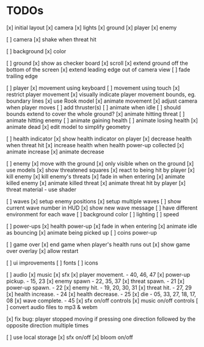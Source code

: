 # TODOs

[x] initial layout
  [x] camera
  [x] lights
  [x] ground
  [x] player
  [x] enemy

[ ] camera
    [x] shake when threat hit

[ ] background
  [x] color

[ ] ground
  [x] show as checker board
  [x] scroll
  [x] extend ground off the bottom of the screen
  [x] extend leading edge out of camera view
  [ ] fade trailing edge

[ ] player
  [x] movement using keyboard
  [ ] movement using touch
  [x] restrict player movement
  [x] visually indicate player movement bounds, eg. boundary lines
  [x] use Rook model
  [x] animate movement
  [x] adjust camera when player moves
  [ ] add thruster(s)
  [ ] animate when idle
  [ ] should bounds extend to cover the whole ground?
  [x] animate hitting threat
  [ ] animate hitting enemy
  [ ] animate gaining health
  [ ] animate losing health
  [x] animate dead
  [x] edit model to simplify geometry

[ ] health indicator
  [x] show health indicator on player
  [x] decrease health when threat hit
  [x] increase health when health power-up collected
  [x] animate increase
  [x] animate decrease

[ ] enemy
  [x] move with the ground
  [x] only visible when on the ground
  [x] use models
  [x] show threatened squares
  [x] react to being hit by player
      [x] kill enemy
      [x] kill enemy's threats
  [x] fade in when entering
  [x] animate killed enemy
  [x] animate killed threat
  [x] animate threat hit by player
  [x] threat material - use shader

[ ] waves
  [x] setup enemy positions
  [x] setup multiple waves
  [ ] show current wave number in HUD
  [x] show new wave message
  [ ] have different environment for each wave
      [ ] background color
      [ ] lighting
      [ ] speed

[ ] power-ups
  [x] health power-up
  [x] fade in when entering
  [x] animate idle as bouncing
  [x] animate being picked up
  [ ] coins power-up

[ ] game over
  [x] end game when player's health runs out
  [x] show game over overlay
  [x] allow restart

[ ] ui improvements
  [ ] fonts
  [ ] icons

[ ] audio
  [x] music
  [x] sfx
    [x] player movement.  - 40, 46, 47
    [x] power-up pickup.  - 15, 23
    [x] enemy spawn       - 22, 35, 37
    [x] threat spawn.     - 21
    [x] power-up spawn.   - 22
    [x] enemy hit.        - 19, 20, 30, 31
    [x] threat hit.       - 27, 29
    [x] health increase.  - 24
    [x] health decrease.  - 25
    [x] die               - 05, 33, 27, 18, 17, 08
    [x] wave complete.    - 45
  [x] sfx on/off controls
  [x] music on/off controls
  [ ] convert audio files to mp3 & webm

[x] fix bug: player stopped moving if pressing one direction followed by the opposite direction multiple times

[ ] use local storage
    [x] sfx on/off
    [x] bloom on/off

